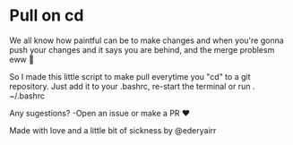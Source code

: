 # Pull on cd

We all know how paintful can be to make changes and when you're gonna push your changes and it says you are behind, and the merge problesm eww 🤢

 So I made this little script to make pull everytime you "cd" to a git repository. Just add it to your .bashrc, re-start the terminal or run . ~/.bashrc
 
 Any sugestions?
	-Open an issue or make a PR ❤️
    
Made with love and a little bit of sickness by @ederyairr

